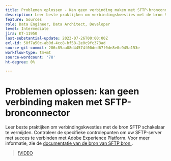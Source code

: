 ```yaml
---
title: Problemen oplossen - Kan geen verbinding maken met SFTP-bronconnector
description: Leer beste praktijken om verbindingskwesties met de bron SFTP schakelaar te vermijden. Controleer de specifieke controlepunten om uw SFTP-server met succes te verbinden met Adobe Experience Platform.
feature: Sources
role: Data Engineer, Data Architect, Developer
level: Intermediate
jira: KT-11950
last-substantial-update: 2023-07-26T00:00:00Z
exl-id: 50f7a50c-ab0d-4cc8-bf58-2e0c9fc373ad
source-git-commit: 286c85aa88d44574f00ded67f0de8e0c945a153e
workflow-type: tm+mt
source-wordcount: '78'
ht-degree: 0%

---
```


# Problemen oplossen: kan geen verbinding maken met SFTP-bronconnector

Leer beste praktijken om verbindingskwesties met de bron SFTP schakelaar te vermijden. Controleer de specifieke controlepunten om uw SFTP-server met succes te verbinden met Adobe Experience Platform. Voor meer informatie, zie de [&#x200B; documentatie van de bron van SFTP bron &#x200B;](https://experienceleague.adobe.com/docs/experience-platform/sources/connectors/cloud-storage/sftp.html?lang=nl-NL).

>[!VIDEO](https://video.tv.adobe.com/v/3443477?learn=on&enablevpops&captions=dut)

